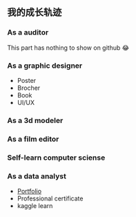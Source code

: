 ## 我的成长轨迹
### As a auditor

  This part has nothing to show on github 😂
### As a graphic designer
- Poster
- Brocher
- Book
- UI/UX

### As a 3d modeler

### As a film editor
  
### Self-learn computer sciense


### As a data analyst
- [Portfolio](Yvette-YL.github.io "")
- Professional certificate
- kaggle learn
